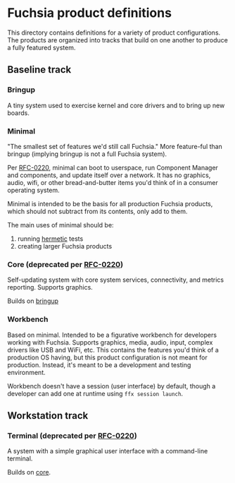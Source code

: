 # Fuchsia product definitions

This directory contains definitions for a variety of product configurations. The
products are organized into tracks that build on one another to produce a fully
featured system.

## Baseline track

### Bringup

A tiny system used to exercise kernel and core drivers and to bring up new
boards.

### Minimal

"The smallest set of features we'd still call Fuchsia." More feature-ful than
bringup (implying bringup is not a full Fuchsia system).

Per [RFC-0220], minimal can boot to userspace, run Component Manager and
components, and update itself over a network. It has no graphics, audio, wifi,
or other bread-and-butter items you'd think of in a consumer operating system.

Minimal is intended to be the basis for all production Fuchsia products, which
should not subtract from its contents, only add to them.

The main uses of minimal should be:
1. running [hermetic][test-hermeticity] tests
2. creating larger Fuchsia products

### Core (deprecated per [RFC-0220])

Self-updating system with core system services, connectivity, and metrics
reporting. Supports graphics.

Builds on [bringup](#bringup)

### Workbench

Based on minimal. Intended to be a figurative workbench for developers working
with Fuchsia. Supports graphics, media, audio, input, complex drivers like USB
and WiFi, etc. This contains the features you'd think of a production OS having,
but this product configuration is not meant for production. Instead, it's meant
to be a development and testing environment.

Workbench doesn't have a session (user interface) by default, though a developer
can add one at runtime using `ffx session launch`.

## Workstation track

### Terminal (deprecated per [RFC-0220])

A system with a simple graphical user interface with a command-line terminal.

Builds on [core](#core).

[test-hermeticity]: https://fuchsia.dev/fuchsia-src/development/testing/components/test_runner_framework#hermeticity
[RFC-0220]: /docs/contribute/governance/rfcs/0220_the_future_of_in_tree_products.md
